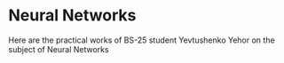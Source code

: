 # Neural Networks
Here are the practical works of BS-25 student Yevtushenko Yehor on the subject of Neural Networks
